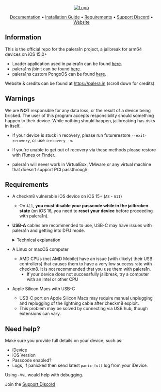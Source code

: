 <center>
  <a href="#"><img src="https://cdn.discordapp.com/attachments/1103485261196832779/1126450758523572285/pxd.png" alt="Logo"></a>
</center>

<p align="center">
    <a href="https://cdn.nickchan.lol/palera1n/c-rewrite/releases/v2.0.0-beta.7/palera1n.1.html">Documentation</a> •
	<a href="https://ios.cfw.guide/installing-palera1n">Installation Guide</a> •
	<a href="#requirements">Requirements</a> •
	<a href="https://dsc.gg/palera1n">Support Discord</a> •
	<a href="https://palera.in">Website</a>
</p>

## Information
This is the official repo for the palera1n project, a jailbreak for arm64 devices on iOS 15.0+

- Loader application used in palera1n can be found [here](https://github.com/palera1n/loader).
- palera1ns jbinit can be found [here](https://github.com/palera1n/jbinit).
- palera1ns custom PongoOS can be found [here](https://github.com/palera1n/pongoos).

Website & credits can be found at https://palera.in (scroll down for credits).

## Warnings
We are **NOT** responsible for any data loss, or the result of a device being bricked. The user of this program accepts responsibility should something happen to their device. While nothing should happen, jailbreaking has risks in itself.
- If your device is stuck in recovery, please run futurerestore `--exit-recovery`, or use `irecovery -n`.

- If you're unable to get out of recovery via these methods please restore with iTunes or Finder.

- palera1n will never work in VirtualBox, VMware or any virtual machine that doesn't support PCI passthrough.

## Requirements
- A checkm8 vulnerable iOS device on iOS 15+ (`A8` - `A11`)
	- On `A11`, **you must disable your passcode while in the jailbroken state** (on iOS 16, you need to **reset your device** before proceeding with palera1n).

- **USB-A** cables are recommended to use, USB-C may have issues with palera1n and getting into DFU mode.<details><summary>Technical explanation</summary>The BootROM will only enter DFU if it detects USB voltage, which boils down to checking whether a certain pin is asserted from the Tristar chip. The Tristar does this based on the cable's accessory ID, and apparently USB-A and USB-C cables have different accessory IDs, and the one of the USB-C cables makes the Tristar not assert the USB voltage pin.</details>

- A Linux or macOS computer
	- AMD CPUs (not AMD Mobile) have an issue [with (likely) their USB controllers] that causes them to have a very low success rate with checkm8. It is not recommended that you use them with palera1n.
		- If your device does not successfully jailbreak, try a computer with an Intel or other CPU
    
- Apple Silicon Macs with USB-C
	- USB-C port on Apple Silicon Macs may require manual unplugging and replugging of the lightning cable after checkm8 exploit.
	- This problem may be solved by connecting via USB hub, though extensions can vary.

## Need help?

Make sure you provide full details on your device, such as:
- iDevice
- iOS Version
- Passcode enabled?
- Logs, if panicked then send latest `panic-full` log from your iDevice.

Using `-VvL` would help with debugging.

Join the [Support Discord](https://dsc.gg/palera1n)
